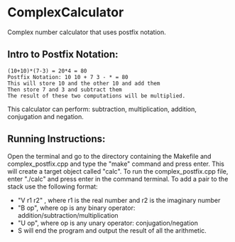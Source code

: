 # ComplexCalculator
Complex number calculator that uses postfix notation.


Intro to Postfix Notation:
-------------------------
	(10+10)*(7-3) = 20*4 = 80
	Postfix Notation: 10 10 + 7 3 - * = 80
	This will store 10 and the other 10 and add them
	Then store 7 and 3 and subtract them
	The result of these two computations will be multiplied.

This calculator can perform: subtraction, multiplication, addition, conjugation and negation.

Running Instructions:
----------------------

Open the terminal and go to the directory containing the Makefile and complex_postfix.cpp and type the "make" command and press enter. This will create a target object called "calc".
To run the complex_postfix.cpp file, enter "./calc" and press enter in the command terminal.
To add a pair to the stack use the following format:

- "V r1 r2" , where r1 is the real number and r2 is the imaginary number
- "B op", where op is any binary operator: addition/subtraction/multiplication
- "U op", where op is any unary operator: conjugation/negation
-  S will end the program and output the result of all the arithmetic.
